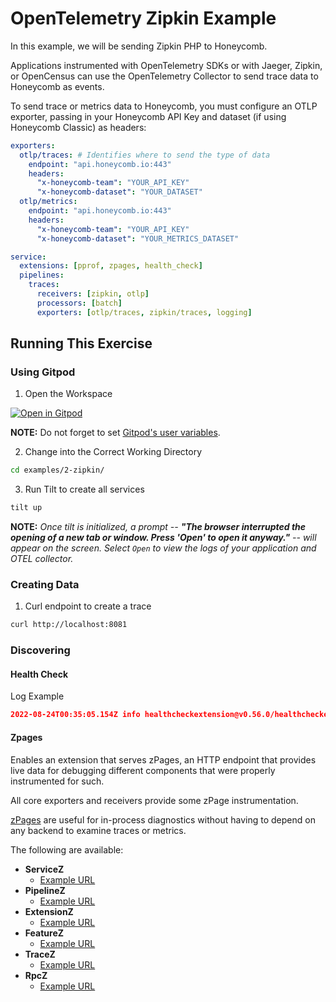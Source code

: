 # OpenTelemetry Zipkin Example 

In this example, we will be sending Zipkin PHP to Honeycomb. 

Applications instrumented with OpenTelemetry SDKs or with Jaeger, Zipkin, or OpenCensus can use the OpenTelemetry Collector to send trace data to Honeycomb as events. 

To send trace or metrics data to Honeycomb, you must configure an OTLP exporter, passing in your Honeycomb API Key and dataset (if using Honeycomb Classic) as headers:

```yaml
exporters:
  otlp/traces: # Identifies where to send the type of data
    endpoint: "api.honeycomb.io:443" 
    headers:
      "x-honeycomb-team": "YOUR_API_KEY"
      "x-honeycomb-dataset": "YOUR_DATASET"
  otlp/metrics:
    endpoint: "api.honeycomb.io:443"
    headers:
      "x-honeycomb-team": "YOUR_API_KEY"
      "x-honeycomb-dataset": "YOUR_METRICS_DATASET"
```

```yaml
service:
  extensions: [pprof, zpages, health_check]
  pipelines:
    traces:
      receivers: [zipkin, otlp]
      processors: [batch]
      exporters: [otlp/traces, zipkin/traces, logging]
```

## Running This Exercise

### Using Gitpod

1. Open the Workspace

[![Open in Gitpod](https://gitpod.io/button/open-in-gitpod.svg)](https://gitpod.io/#https://github.com/honeycombio/opentelemetry-collector-workshop)

**NOTE:** Do not forget to set [Gitpod's user variables](https://gitpod.io/variables).

2. Change into the Correct Working Directory

```bash
cd examples/2-zipkin/
```

3. Run Tilt to create all services

```bash
tilt up
```

**NOTE:** _Once tilt is initialized, a prompt -- **"The browser interrupted the opening of a new tab or window. Press 'Open' to open it anyway."** -- will appear on the screen. Select `Open` to view the logs of your application and OTEL collector._

### Creating Data

1. Curl endpoint to create a trace

```bash
curl http://localhost:8081
```

### Discovering

#### Health Check

Log Example

```json
2022-08-24T00:35:05.154Z info healthcheckextension@v0.56.0/healthcheckextension.go:44 Starting health_check extension {"kind": "extension", "name": "health_check", "config": {"Port":0,"TCPAddr":{"Endpoint":"0.0.0.0:13133"},"Path":"/","CheckCollectorPipeline":{"Enabled":true,"Interval":"5m","ExporterFailureThreshold":5}}}
```

#### Zpages

Enables an extension that serves zPages, an HTTP endpoint that provides live data for debugging different components that were properly instrumented for such. 

All core exporters and receivers provide some zPage instrumentation.

[zPages](https://github.com/open-telemetry/opentelemetry-collector/blob/main/extension/zpagesextension/README.md) are useful for in-process diagnostics without having to depend on any backend to examine traces or metrics.

The following are available:

- **ServiceZ** 
  - [Example URL](http://localhost:55679/debug/servicez)
- **PipelineZ** 
  - [Example URL](http://localhost:55679/debug/pipelinez)
- **ExtensionZ** 
  - [Example URL](http://localhost:55679/debug/extensionz)
- **FeatureZ** 
  - [Example URL](http://localhost:55679/debug/featurez)
- **TraceZ** 
  - [Example URL](http://localhost:55679/debug/tracez)
- **RpcZ** 
  - [Example URL](http://localhost:55679/debug/rpcz)
